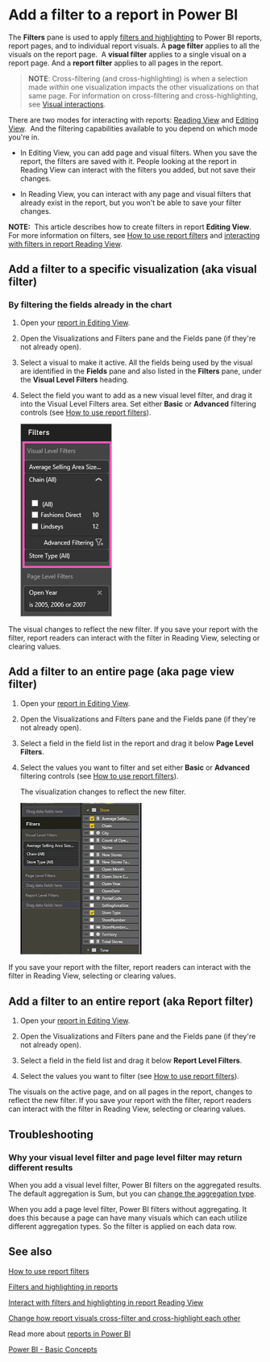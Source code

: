 ﻿<properties
   pageTitle="Add a filter to a report in Power BI"
   description="Add a filter to a report in Power BI"
   services="powerbi"
   documentationCenter=""
   authors="mihart"
   manager="mblythe"
   backup=""
   editor=""
   tags=""
   qualityFocus="no"
   qualityDate=""/>

<tags
   ms.service="powerbi"
   ms.devlang="NA"
   ms.topic="article"
   ms.tgt_pltfrm="NA"
   ms.workload="powerbi"
   ms.date="06/20/2016"
   ms.author="mihart"/>

# Add a filter to a report in Power BI

The **Filters** pane is used to apply [filters and highlighting](powerbi-service-about-filters-and-highlighting-in-reports.md) to Power BI reports, report pages, and to individual report visuals. A **page filter** applies to all the visuals on the report page.  A **visual filter** applies to a single visual on a report page. And a **report filter** applies to all pages in the report.


>**NOTE**: Cross-filtering (and cross-highlighting) is when a selection made *within* one visualization impacts the other visualizations on that same page. For information on cross-filtering and cross-highlighting, see [Visual interactions](powerbi-service-visual-interactions.md).


There are two modes for interacting with reports: [Reading View](powerbi-service-interact-with-a-report-in-reading-view.md) and [Editing View](powerbi-service-interact-with-a-report-in-editing-view.md).  And the filtering capabilities available to you depend on which mode you're in.

-   In Editing View, you can add page and visual filters. When you save the report, the filters are saved with it. People looking at the report in Reading View can interact with the filters you added, but not save their changes.

-   In Reading View, you can interact with any page and visual filters that already exist in the report, but you won't be able to save your filter changes.

**NOTE:**  This article describes how to create filters in report **Editing View**.  For more information on filters, see [How to use report filters](powerbi-service-how-to-use-a-report-filter.md) and [interacting with filters in report Reading View](powerbi-service-interact-with-a-report-in-reading-view.md).

## Add a filter to a specific visualization (aka visual filter)

### By filtering the fields already in the chart

1.  Open your [report in Editing View](powerbi-service-go-from-reading-view-to-editing-view.md).

2.  Open the Visualizations and Filters pane and the Fields pane (if they're not already open).

3.  Select a visual to make it active. All the fields being used by the visual are identified in the **Fields** pane and also listed in the **Filters** pane, under the **Visual Level Filters** heading.

4.  Select the field you want to add as a new visual level filter, and drag it into the Visual Level Filters area.  Set either **Basic** or **Advanced** filtering controls (see [How to use report filters](powerbi-service-how-to-use-a-report-filter.md)).

    ![](media/powerbi-service-add-a-filter-to-a-report/vizFilter.png)

The visual changes to reflect the new filter. If you save your report with the filter, report readers can interact with the filter in Reading View, selecting or clearing values.

## Add a filter to an entire page (aka page view filter)

1.  Open your [report in Editing View](powerbi-service-go-from-reading-view-to-editing-view.md).

2.  Open the Visualizations and Filters pane and the Fields pane (if they're not already open).

3.  Select a field in the field list in the report and drag it below **Page Level Filters**.

4.  Select the values you want to filter and set either  **Basic** or **Advanced** filtering controls (see [How to use report filters](powerbi-service-how-to-use-a-report-filter.md)).

    The visualization changes to reflect the new filter. 

    ![](media/powerbi-service-add-a-filter-to-a-report/filterPage.gif)

If you save your report with the filter, report readers can interact with the filter in Reading View, selecting or clearing values.

## Add a filter to an entire report (aka Report filter)

1. Open your [report in Editing View](powerbi-service-go-from-reading-view-to-editing-view.md).

2. Open the Visualizations and Filters pane and the Fields pane (if they're not already open).

3. Select a field in the field list and drag it below **Report Level Filters**.

4. Select the values you want to filter (see [How to use report filters](powerbi-service-how-to-use-a-report-filter.md)).

The visuals on the active page, and on all pages in the report, changes to reflect the new filter. If you save your report with the filter, report readers can interact with the filter in Reading View, selecting or clearing values.

##  Troubleshooting

### Why your visual level filter and page level filter may return different results

When you add a visual level filter, Power BI filters on the aggregated results.  The default aggregation is Sum, but you can [change the aggregation type](powerbi-service-aggregates.md).  

When you add a page level filter, Power BI filters without aggregating.  It does this because a page can have many visuals which can each utilize different aggregation types.  So the filter is applied on each data row.


## See also

 [How to use report filters](powerbi-service-how-to-use-a-report-filter.md)

  [Filters and highlighting in reports](powerbi-service-about-filters-and-highlighting-in-reports.md)

[Interact with filters and highlighting in report Reading View](powerbi-service-interact-with-a-report-in-reading-view.md)

[Change how report visuals cross-filter and cross-highlight each other](powerbi-service-visual-interactions.md)

Read more about [reports in Power BI](powerbi-service-reports.md)

[Power BI - Basic Concepts](powerbi-service-basic-concepts.md)*﻿*
